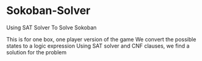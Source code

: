 # Sokoban-Solver
 Using SAT Solver To Solve Sokoban

This is for one box, one player version of the game
We convert the possible states to a logic expression
Using SAT solver and CNF clauses, we find a solution for the problem